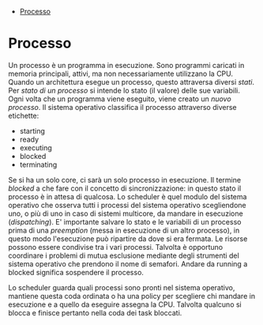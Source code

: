 - [Processo](#processo)

# Processo
Un processo è un programma in esecuzione. Sono programmi caricati in memoria principali, attivi, ma non necessariamente utilizzano la CPU. Quando un architettura esegue un processo, questo attraversa diversi *stati*. Per *stato di un processo* si intende lo stato (il valore) delle sue variabili. Ogni volta che un programma viene eseguito, viene creato un *nuovo processo*. Il sistema operativo classifica il processo attraverso diverse etichette:
- starting
- ready
- executing
- blocked
- terminating

Se si ha un solo core, ci sarà un solo processo in esecuzione. Il termine *blocked* a che fare con il concetto di sincronizzazione: in questo stato il processo è in attesa di qualcosa. Lo scheduler è quel modulo del sistema operativo che osserva tutti i processi del sistema operativo scegliendone uno, o più di uno in caso di sistemi multicore, da mandare in esecuzione (*dispatching*). E' importante salvare lo stato e le variabili di un processo prima di una *preemption* (messa in esecuzione di un altro processo), in questo modo l'esecuzione può ripartire da dove si era fermata. Le risorse possono essere condivise tra i vari processi. Talvolta è opportuno coordinare i problemi di mutua esclusione mediante degli strumenti del sistema operativo che prendono il nome di semafori. Andare da running a blocked significa sospendere il processo.

Lo scheduler guarda quali processi sono pronti nel sistema operativo, mantiene questa coda ordinata o ha una policy per scegliere chi mandare in esecuzione e a quello da eseguire assegna la CPU. Talvolta qualcuno si blocca e finisce pertanto nella coda dei task bloccati.